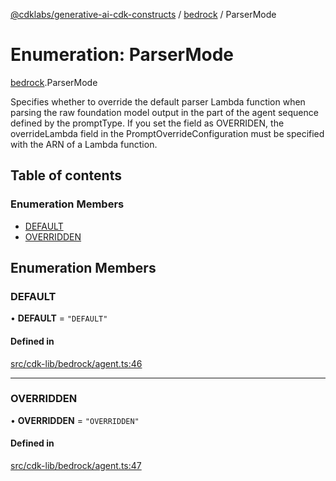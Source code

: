 [@cdklabs/generative-ai-cdk-constructs](../README.md) / [bedrock](../modules/bedrock.md) / ParserMode

# Enumeration: ParserMode

[bedrock](../modules/bedrock.md).ParserMode

Specifies whether to override the default parser Lambda function when
parsing the raw foundation model output in the part of the agent sequence
defined by the promptType. If you set the field as OVERRIDEN, the
overrideLambda field in the PromptOverrideConfiguration must be specified
with the ARN of a Lambda function.

## Table of contents

### Enumeration Members

- [DEFAULT](bedrock.ParserMode.md#default)
- [OVERRIDDEN](bedrock.ParserMode.md#overridden)

## Enumeration Members

### DEFAULT

• **DEFAULT** = ``"DEFAULT"``

#### Defined in

[src/cdk-lib/bedrock/agent.ts:46](https://github.com/jstrunk/generative-ai-cdk-constructs/blob/9d5b641/src/cdk-lib/bedrock/agent.ts#L46)

___

### OVERRIDDEN

• **OVERRIDDEN** = ``"OVERRIDDEN"``

#### Defined in

[src/cdk-lib/bedrock/agent.ts:47](https://github.com/jstrunk/generative-ai-cdk-constructs/blob/9d5b641/src/cdk-lib/bedrock/agent.ts#L47)
